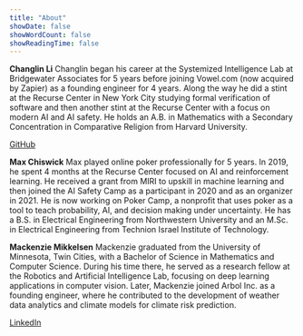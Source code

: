 ```yaml
---
title: "About"
showDate: false
showWordCount: false
showReadingTime: false
---
```

**Changlin Li**
Changlin began his career at the Systemized Intelligence Lab at Bridgewater Associates for 5 years before joining Vowel.com (now acquired by Zapier) as a founding engineer for 4 years. Along the way he did a stint at the Recurse Center in New York City studying formal verification of software and then another stint at the Recurse Center with a focus on modern AI and AI safety. He holds an A.B. in Mathematics with a Secondary Concentration in Comparative Religion from Harvard University.

[GitHub](https://github.com/changlinli/)

**Max Chiswick**
Max played online poker professionally for 5 years. In 2019, he spent 4 months at the Recurse Center focused on AI and reinforcement learning. He received a grant from MIRI to upskill in machine learning and then joined the AI Safety Camp as a participant in 2020 and as an organizer in 2021. He is now working on Poker Camp, a nonprofit that uses poker as a tool to teach probability, AI, and decision making under uncertainty. He has a B.S. in Electrical Engineering from Northwestern University and an M.Sc. in Electrical Engineering from Technion Israel Institute of Technology. 

**Mackenzie Mikkelsen**
Mackenzie graduated from the University of Minnesota, Twin Cities, with a Bachelor of Science in Mathematics and Computer Science. During his time there, he served as a research fellow at the Robotics and Artificial Intelligence Lab, focusing on deep learning applications in computer vision. Later, Mackenzie joined Arbol Inc. as a founding engineer, where he contributed to the development of weather data analytics and climate models for climate risk prediction.

[LinkedIn](https://www.linkedin.com/in/mackenziemikkelsen)
